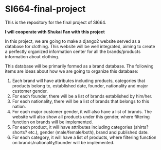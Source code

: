 # SI664-final-project
This is the repository for the final project of SI664.


**I will cooperate with Shukai Fan with this project**

In this project, we are going to make a django2 website served as a database for clothing. This website will be well integrated, aiming to create a perfectly organized information center for all the brands/products information about clothing.  

This database will be primarily formed as a brand database. The following items are ideas about how we are going to organize this database:

1. Each brand will have attributes including products, categories that products belong to, established date, founder, nationality and major customer gender. 
2. For each founder, there will be a list of brands established by him/her. 
3. For each nationality, there will be a list of brands that belongs to this nation. 
4. For each major customer gender, it will also have a list of brands. The website will also show all products under this gender, where filtering function on brands will be implemented.
5. For each product, it will have attributes including categories (shirts? shorts? etc.), gender (male/female/both), brand and published date.
6. For each category, it will have a list of products, where filtering function on brands/nationality/founder will be implemented.
